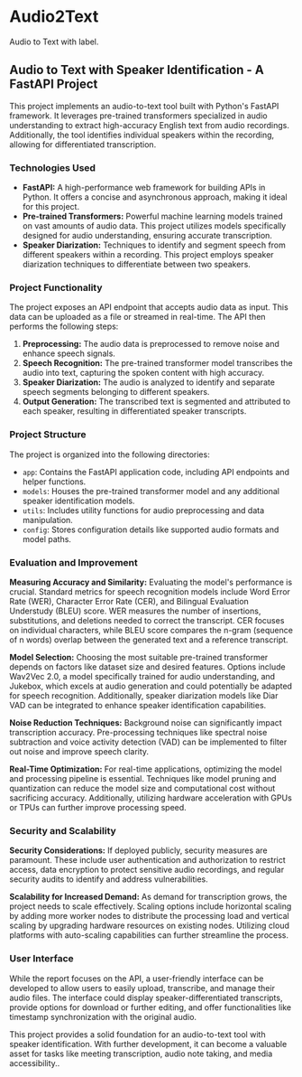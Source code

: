 # Audio2Text
Audio to Text with label.

## Audio to Text with Speaker Identification - A FastAPI Project

This project implements an audio-to-text tool built with Python's FastAPI framework. It leverages pre-trained transformers specialized in audio understanding to extract high-accuracy English text from audio recordings. Additionally, the tool identifies individual speakers within the recording, allowing for differentiated transcription.

### Technologies Used

* **FastAPI:** A high-performance web framework for building APIs in Python. It offers a concise and asynchronous approach, making it ideal for this project.
* **Pre-trained Transformers:** Powerful machine learning models trained on vast amounts of audio data. This project utilizes models specifically designed for audio understanding, ensuring accurate transcription.
* **Speaker Diarization:** Techniques to identify and segment speech from different speakers within a recording. This project employs speaker diarization techniques to differentiate between two speakers.

### Project Functionality

The project exposes an API endpoint that accepts audio data as input. This data can be uploaded as a file or streamed in real-time. The API then performs the following steps:

1. **Preprocessing:** The audio data is preprocessed to remove noise and enhance speech signals.
2. **Speech Recognition:** The pre-trained transformer model transcribes the audio into text, capturing the spoken content with high accuracy.
3. **Speaker Diarization:** The audio is analyzed to identify and separate speech segments belonging to different speakers.
4. **Output Generation:** The transcribed text is segmented and attributed to each speaker, resulting in differentiated speaker transcripts.

### Project Structure

The project is organized into the following directories:

* `app`: Contains the FastAPI application code, including API endpoints and helper functions.
* `models`: Houses the pre-trained transformer model and any additional speaker identification models.
* `utils`: Includes utility functions for audio preprocessing and data manipulation.
* `config`: Stores configuration details like supported audio formats and model paths.

### Evaluation and Improvement

**Measuring Accuracy and Similarity:** Evaluating the model's performance is crucial. Standard metrics for speech recognition models include Word Error Rate (WER), Character Error Rate (CER), and Bilingual Evaluation Understudy (BLEU) score. WER measures the number of insertions, substitutions, and deletions needed to correct the transcript. CER focuses on individual characters, while BLEU score compares the n-gram (sequence of n words) overlap between the generated text and a reference transcript. 

**Model Selection:** Choosing the most suitable pre-trained transformer depends on factors like dataset size and desired features. Options include Wav2Vec 2.0, a model specifically trained for audio understanding, and Jukebox, which excels at audio generation and could potentially be adapted for speech recognition. Additionally, speaker diarization models like Diar VAD can be integrated to enhance speaker identification capabilities.

**Noise Reduction Techniques:** Background noise can significantly impact transcription accuracy. Pre-processing techniques like spectral noise subtraction and voice activity detection (VAD) can be implemented to filter out noise and improve speech clarity.

**Real-Time Optimization:** For real-time applications, optimizing the model and processing pipeline is essential. Techniques like model pruning and quantization can reduce the model size and computational cost without sacrificing accuracy. Additionally, utilizing hardware acceleration with GPUs or TPUs can further improve processing speed.

### Security and Scalability

**Security Considerations:**  If deployed publicly, security measures are paramount. These include user authentication and authorization to restrict access, data encryption to protect sensitive audio recordings, and regular security audits to identify and address vulnerabilities.

**Scalability for Increased Demand:** As demand for transcription grows, the project needs to scale effectively. Scaling options include horizontal scaling by adding more worker nodes to distribute the processing load and vertical scaling by upgrading hardware resources on existing nodes. Utilizing cloud platforms with auto-scaling capabilities can further streamline the process.

### User Interface

While the report focuses on the API, a user-friendly interface can be developed to allow users to easily upload, transcribe, and manage their audio files. The interface could display speaker-differentiated transcripts, provide options for download or further editing, and offer functionalities like timestamp synchronization with the original audio. 

This project provides a solid foundation for an audio-to-text tool with speaker identification. With further development, it can become a valuable asset for tasks like meeting transcription, audio note taking, and media accessibility..
